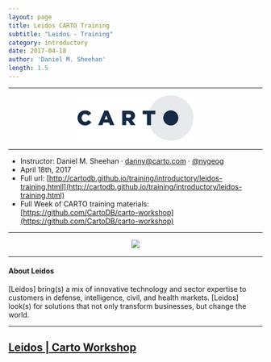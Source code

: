 ```yaml
---
layout: page
title: Leidos CARTO Training
subtitle: "Leidos - Training"
category: introductory
date: 2017-04-18
author: 'Daniel M. Sheehan'
length: 1.5
---
```


---

<a href="http://www.carto.com/" target='_blank'><center><img src="https://github.com/CartoDB/training/raw/gh-pages/img/170119-skanska-training/logo_CARTO_positive_90.png" ></center></a>

---

* Instructor: Daniel M. Sheehan · danny@carto.com · [@nygeog](http://twitter.com/nygeog)
* April 18th, 2017
* Full url: [http://cartodb.github.io/training/introductory/leidos-training.htmll](http://cartodb.github.io/training/introductory/leidos-training.html)
* Full Week of CARTO training materials: [https://github.com/CartoDB/carto-workshop](https://github.com/CartoDB/carto-workshop)

---

<a href="https://www.leidos.com" target='_blank'><center><img src="https://careers.umd.edu/sites/careers.umd.edu/files/Leidos%20Logo.jpg" width="400px"></center></a>

---

#### About Leidos
[Leidos] bring(s) a mix of innovative technology and sector expertise to customers in defense, intelligence, civil, and health markets. [Leidos] look(s) for solutions that not only transform businesses, but change the world.

---

<!--![builder](../img/161105-geoinq-builder/builder.png)
<figcaption>Introduction to CARTO BUILDER</figcaption>
-->




## [Leidos | Carto Workshop](https://github.com/CartoDB/carto-workshop/tree/170418-1225-leidos)





